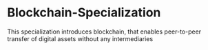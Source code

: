 # Blockchain-Specialization
This specialization introduces blockchain, that enables peer-to-peer transfer of digital assets without any intermediaries
